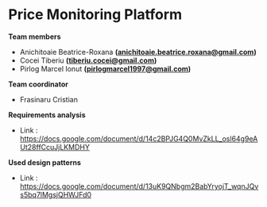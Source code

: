 # Price Monitoring Platform

**Team members**

* Anichitoaie Beatrice-Roxana    **(anichitoaie.beatrice.roxana@gmail.com)**
* Cocei Tiberiu                  **(tiberiu.cocei@gmail.com)**
* Pirlog Marcel Ionut            **(pirlogmarcel1997@gmail.com)**

**Team coordinator**
* Frasinaru Cristian


**Requirements analysis**
* Link : https://docs.google.com/document/d/14c2BPJG4Q0MvZkLL_osl64g9eAUt28ffCcuJjLKMDHY

**Used design patterns**
* Link : https://docs.google.com/document/d/13uK9QNbgm2BabYryojT_wqnJQvs5bq7lMgsjQHWJFd0
